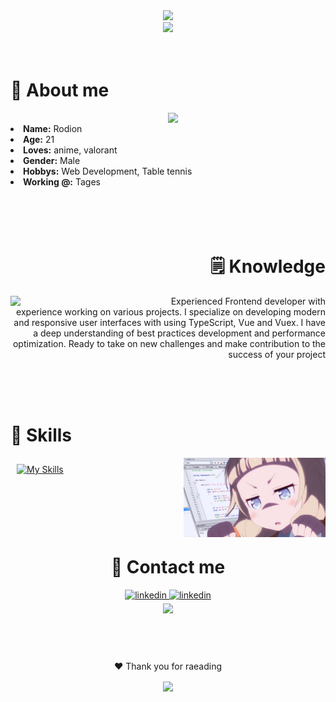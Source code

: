 <div align="center">
<!-- <img src="https://github.com/innng/innng/assets/26755058/5e0ce0fb-c544-4f8c-a307-5849165746d0" width="25%" align="right" /> -->
<div width="70%">
    <img src="https://readme-typing-svg.demolab.com?font=Fira+Code&duration=2000&pause=200&color=14E4AE&center=true&multiline=true&repeat=false&random=false&width=435&height=80&lines=Hi!+I'm+Rodya%2C+a+web+developer.;+%E3%82%88%E3%82%8D%E3%81%97%E3%81%8F"/>
</div>
<img src="https://miro.medium.com/v2/resize:fit:944/format:webp/0*F4t8-xz-b98ZcvEH.gif" width="50%"/>

</div>
<br><br>
<h1>🌸 About me</h1>
<div>
    <div align="center">
        <img src="https://i.pinimg.com/originals/6b/5f/e5/6b5fe5fa5fffdc55605b3dba3f51f128.gif" width="50%" align="right"/>
    </div>
<br>
    <div>
        <li>
        <b>Name:</b> Rodion</li>
        <li>
        <b>Age:</b> 21</li>
        <li>
        <b>Loves:</b> anime, valorant
        </li>
        <li>
        <b>Gender:</b> Male 
        </li>
        <li>
        <b>Hobbys:</b> Web Development, Table tennis
        </li>
        <li>
        <b>Working @:</b> Tages</li>
    </div>
</div>
<br><br>
<br><br>
<h1 align="right">🗒 Knowledge</h1>    
<div c>
    <div align="center">
        <img src="https://user-images.githubusercontent.com/78994881/228387237-3d1de50f-8a4b-4e0d-9c79-0a65de6de6ba.gif" width="40%" align="left"/>
    </div>
    <p width="40%" align="right">Experienced Frontend developer with experience working on various projects. I specialize on developing modern and responsive user interfaces with using TypeScript, Vue and Vuex. I have a deep understanding of best practices development and performance optimization. Ready to take on new challenges and make contribution to the success of your project</p>    
</div>
<br>
<br><br>

<h1>📒 Skills</h1> 
    <div align="center"><img src="./assets/maxresdefault.jpg" width="45%" align="right"/></div>

<p align="left">
     <a href="https://skillicons.dev" width="45%" >
        <img style="margin: 10px" src="https://skillicons.dev/icons?i=git,github,css,html,vue,js,ts,react,express,nuxt,docker,nodejs,go,php&perline=7"alt="My Skills"/> 
    </a>
    
</p>
<br><br>
<br><br>

<h1 align="center">📝 Contact me</h1>    

<div align="center">
<div>
<a href="https://www.linkedin.com/in/rodiontiunov/" target="_blank">
<img src="https://img.shields.io/badge/linkedin-%231E77B5.svg?&style=for-the-badge&logo=linkedin&logoColor=white" alt=linkedin style="margin-bottom: 5px;" />
</a>
<a href="t.me/TRodya" target="_blank">
<img src="https://img.shields.io/badge/TRodya-2CA5E0?style=for-the-badge&logo=telegram&logoColor=white" alt=linkedin style="margin-bottom: 5px;" />
</a>
<div>
<img src="https://i0.wp.com/i.pinimg.com/originals/e1/e7/1b/e1e71b7426513a0e11b97bb121e8fc62.gif?w=900&ssl=1" width="45%"/>


</div>
<br><br>
<div align="center">
<h1 align="center"></h1>    <p>❤️ Thank you for raeading</p>
<img src="https://i.pinimg.com/originals/23/6f/d9/236fd97aa26b093cb1dcb5ed35879ce5.gif" align="center"/>
</div>

